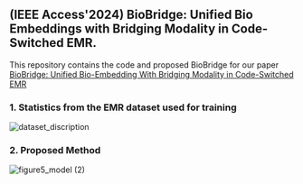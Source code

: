 ## (IEEE Access'2024) BioBridge: Unified Bio Embeddings with Bridging Modality in Code-Switched EMR.

This repository contains the code and proposed BioBridge for our paper [BioBridge: Unified Bio-Embedding With Bridging Modality in Code-Switched EMR]([https://arxiv.org/abs/2409.00120](https://ieeexplore.ieee.org/abstract/document/10693433))


### 1. Statistics from the EMR dataset used for training
![dataset_discription](https://github.com/jjy961228/BioBridge/assets/93771104/bfefee58-0ccf-449e-a55e-7beba8158b5e)

### 2. Proposed Method
![figure5_model (2)](https://github.com/jjy961228/BioBridge/assets/93771104/2837d797-1344-480c-a959-a43354099912)
